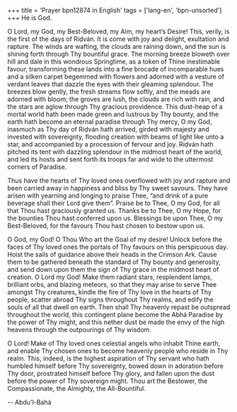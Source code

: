 +++
title = 'Prayer bpn12874 in English'
tags = ['lang-en', 'bpn-unsorted']
+++
He is God.

O Lord, my God, my Best-Beloved, my Aim, my heart’s Desire! This, verily, is the first of the days of Riḍván. It is come with joy and delight, exultation and rapture. The winds are wafting, the clouds are raining down, and the sun is shining forth through Thy bountiful grace. The morning breeze bloweth over hill and dale in this wondrous Springtime, as a token of Thine inestimable favour, transforming these lands into a fine brocade of incomparable hues and a silken carpet begemmed with flowers and adorned with a vesture of verdant leaves that dazzle the eyes with their gleaming splendour. The breezes blow gently, the fresh streams flow softly, and the meads are adorned with bloom; the groves are lush, the clouds are rich with rain, and the stars are aglow through Thy gracious providence. This dust-heap of a mortal world hath been made green and lustrous by Thy bounty, and the earth hath become an eternal paradise‎ through Thy mercy, O my God, inasmuch as Thy day of Riḍván hath arrived, girded with majesty and invested with sovereignty, flooding creation with beams of light like unto a star, and accompanied by a procession of fervour and joy. Riḍván hath pitched its tent with dazzling splendour in the midmost heart of the world, and led its hosts and sent forth its troops far and wide to the uttermost corners of Paradise.

Thus have the hearts of Thy loved ones overflowed with joy and rapture and been carried away in happiness and bliss by Thy sweet savours. They have arisen with yearning and longing to praise Thee, “and drink of a pure beverage shall their Lord give them”. Praise be to Thee, O my God, for all that Thou hast graciously granted us. Thanks be to Thee, O my Hope, for the bounties Thou hast conferred upon us. Blessings be upon Thee, O my Best-Beloved, for the favours Thou hast chosen to bestow upon us.

O God, my God! O Thou Who art the Goal of my desire! Unlock before the faces of Thy loved ones the portals of Thy favours on this perspicuous day. Hoist the sails of guidance above their heads in the Crimson Ark. Cause them to be gathered beneath the standard of Thy bounty and generosity, and send down upon them the sign of Thy grace in the midmost heart of creation. O Lord my God! Make them radiant stars, resplendent lamps, brilliant orbs, and blazing meteors, so that they may arise to serve Thee amongst Thy creatures, kindle the fire of Thy love in the hearts of Thy people, scatter abroad Thy signs throughout Thy realms, and edify the souls of all that dwell on earth. Then shall Thy heavenly repast be outspread throughout the world, this contingent plane become the Abhá Paradise by the power of Thy might, and this nether dust be made the envy of the high heavens through the outpourings of Thy wisdom.

O Lord! Make of Thy loved ones celestial angels who inhabit Thine earth, and enable Thy chosen ones to become heavenly people who reside in Thy realm. This, indeed, is the highest aspiration of Thy servant who hath humbled himself before Thy sovereignty, bowed down in adoration before Thy door, prostrated himself before Thy glory, and fallen upon the dust before the power of Thy sovereign might. Thou art the Bestower, the Compassionate, the Almighty, the All-Bountiful.

-- Abdu'l-Bahá
